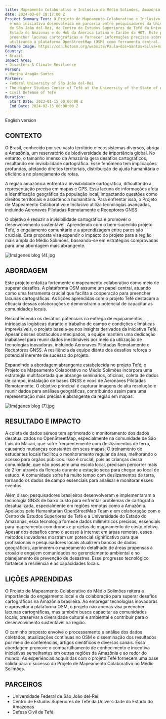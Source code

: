```yaml
---
title: Mapeamento Colaborativo e Inclusivo do Médio Solimões, Amazônia
date: 2024-03-07 18:17:00 Z
Project Summary Text: O Projeto de Mapeamento Colaborativo e Inclusivo do Médio Solimões
  é uma iniciativa desenvolvida em parceria entre pesquisadores da Universidade Federal
  de São João del-Rei, do Centro de Estudos Superiores de Tefé da Universidade do
  Estado do Amazonas e do Hub da América Latina e Caribe da HOT. Este projeto visa
  preencher lacunas cartográficas e fornecer informações precisas sobre o Médio Solimões,
  utilizando a plataforma OpenStreetMap (OSM) como ferramenta central.
Feature Image: https://cdn.hotosm.org/website/Paula+dos+Santos+Silva+na+Amazo%CC%82nia.jpg
Country:
- Brazil
Impact Area:
- Disasters & Climate Resilience
Person:
- Marina Aragão Santos
Partner:
- Federal University of São João del-Rei
- The Higher Studies Center of Tefé at the University of the State of Amazonas
- Civil Defense of Tefé
Duration:
  Start Date: 2023-01-15 00:00:00 Z
  End Date: 2024-02-15 00:00:00 Z
---
```


English version 

## **CONTEXTO**
O Brasil, conhecido por seu vasto território e ecossistemas diversos, abriga a Amazônia, um reservatório de biodiversidade de importância global. No entanto, o tamanho imenso da Amazônia gera desafios cartográficos, resultando em invisibilidade cartográfica. Esse fenômeno tem implicações profundas, afetando direitos territoriais, distribuição de ajuda humanitária e eficiência no planejamento de rotas.

A região amazônica enfrenta a invisibilidade cartográfica, dificultando a representação precisa em mapas e GPS. Essa lacuna de informações afeta a identificação geográfica da população local, impactando questões como direitos territoriais e assistência humanitária. Para enfrentar isso, o Projeto de Mapeamento Colaborativo e Inclusivo utiliza tecnologias avançadas, incluindo Aeronaves Pilotadas Remotamente e Receptores GNSS.

O objetivo é reduzir a invisibilidade cartográfica e promover o desenvolvimento sustentável. Aprendendo com o bem-sucedido projeto Tefé, o engajamento comunitário e a aprendizagem entre pares são cruciais. Esta proposta visa expandir o impacto do projeto para a região mais ampla do Médio Solimões, baseando-se em estratégias comprovadas para uma abordagem mais abrangente.

![Imágenes blog (4).jpg](/uploads/Ima%CC%81genes%20blog%20(4).jpg)

## **ABORDAGEM**
Este projeto enfatiza fortemente o mapeamento colaborativo como meio de superar desafios. A plataforma OSM assume um papel central, atuando como uma ferramenta crucial que facilita a cooperação para preencher lacunas cartográficas. As lições aprendidas com o projeto Tefé destacam a eficácia dessas colaborações e demonstram o potencial de capacitar as comunidades locais.

Reconhecendo os desafios potenciais na entrega de equipamentos, intricacias logísticas durante o trabalho de campo e condições climáticas imprevisíveis, o projeto baseia-se nos insights derivados da iniciativa Tefé. Apesar desses obstáculos antecipados, a equipe mantém uma dedicação inabalável para reunir dados inestimáveis por meio da utilização de tecnologias inovadoras, incluindo Aeronaves Pilotadas Remotamente e Receptores GNSS. A resiliência da equipe diante dos desafios reforça o potencial inerente de sucesso do projeto.

Expandindo a abordagem abrangente estabelecida no projeto Tefé, o Projeto de Mapeamento Colaborativo no Médio Solimões incorpora uma estratégia multifacetada que abrange seminários, oficinas, coleta de dados de campo, instalação de bases GNSS e voos de Aeronaves Pilotadas Remotamente. O objetivo principal é capturar imagens de alta resolução e reunir dados para análises geográficas, contribuindo assim para uma representação mais precisa e abrangente da região em mapas.

![Imágenes blog (7).jpg](/uploads/Ima%CC%81genes%20blog%20(7).jpg)

## **RESULTADO E IMPACTO**
A coleta de dados aéreos tem aprimorado o monitoramento dos dados desatualizados no OpenStreetMap, especialmente na comunidade de São Luís do Macarí, que sofre frequentemente com deslizamentos de terra, causando mudanças constantes em seus mapas. O treinamento de estudantes locais facilitou o monitoramento regular da área, melhorando o acesso para órgãos públicos. Isso é crucial, pois as crianças dessa comunidade, que não possuem uma escola local, precisam percorrer mais de 2 km através da floresta durante a estação seca para chegar ao local de estudo. A comunidade sofre há muito tempo com deslizamentos de terra, tornando os dados de campo essenciais para analisar e monitorar esses eventos.

Além disso, pesquisadores brasileiros desenvolveram e implementaram a tecnologia GNSS de baixo custo para enfrentar problemas de cartografia desatualizada, especialmente em regiões remotas como a Amazônia. Apoiados pelo Humanitarian OpenStreetMap Team e em colaboração com o Centro de Estudos Superiores de Tefé e a Universidade do Estado do Amazonas, essa tecnologia fornece dados milimétricos precisos, essenciais para mapeamento com drones e projetos de mapeamento de custo efetivo. Apesar dos desafios como o acesso à internet em áreas remotas, esses métodos inovadores mostram um potencial significativo para que profissionais e pesquisadores locais atualizem bancos de dados geográficos, aprimorem o mapeamento detalhado de áreas propensas à erosão e engajem comunidades no gerenciamento ambiental e no planejamento de prevenção de desastres. Esse progresso tecnológico fortalece a resiliência e as capacidades locais.

## **LIÇÕES APRENDIDAS**
O Projeto de Mapeamento Colaborativo do Médio Solimões reitera a importância do engajamento local e da colaboração para superar desafios cartográficos na Amazônia brasileira. Ao empregar tecnologias inovadoras e aproveitar a plataforma OSM, o projeto não apenas visa preencher lacunas cartográficas, mas também busca capacitar as comunidades locais, preservar a diversidade cultural e ambiental e contribuir para o desenvolvimento sustentável na região.

O caminho proposto envolve o processamento e análise dos dados coletados, atualizações contínuas no OSM e disseminação dos resultados por meio de conferências, artigos científicos e diversos canais. Essa abordagem promove o compartilhamento de conhecimento e incentiva iniciativas semelhantes em outras regiões da Amazônia e ao redor do mundo. As experiências adquiridas com o projeto Tefé fornecem uma base sólida para o sucesso do Projeto de Mapeamento Colaborativo no Médio Solimões.

## **PARCEIROS**
* Universidade Federal de São João del-Rei
* Centro de Estudos Superiores de Tefé da Universidade do Estado do Amazonas
* Defesa Civil de Tefé